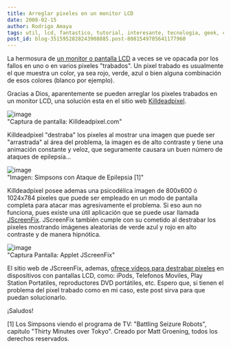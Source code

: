 ```yaml
---
title: Arreglar pixeles en un monitor LCD
date: 2008-02-15
author: Rodrigo Amaya
tags: util, lcd, fantastico, tutorial, interesante, tecnologia, geek, curioso
post_id: blog-3515952828243908885.post-8081549705641177960
---
```


La hermosura de [un monitor o pantalla LCD](https://srbyte.blogspot.com/2007/03/protectores-de-pantalla-acuarios-y.html) a veces se ve opacada por los fallos en uno o en varios pixeles "trabados". Un pixel trabado es usualmente el que muestra un color, ya sea rojo, verde, azul o bien alguna combinación de esos colores (blanco por ejemplo).

Gracias a Dios, aparentemente se pueden arreglar los pixeles trabados en un monitor LCD, una solución esta en el sitio web [Killdeadpixel](https://killdeadpixel.com/).

![image](https://bp0.blogger.com/_ayvorITawE4/R7ZTC7TZHXI/AAAAAAAAAi8/r-V1wnjsXaM/s320/killpixelweb.jpg)    
"Captura de pantalla:
Killdeadpixel.com"

Killdeadpixel "destraba" los pixeles al mostrar una imagen que puede ser "arrastrada" al área del problema, la imagen es de alto contraste y tiene una animación constante y veloz, que seguramente causara un buen número de ataques de epilepsia...

![image](https://bp0.blogger.com/_ayvorITawE4/R7ZVh7TZHZI/AAAAAAAAAjM/XVGz20NHptM/s400/180px-Battling_seizure_Robots.jpg)    
"Imagen: Simpsons con Ataque
de Epilepsia [1]"

Killdeadpixel posee ademas una psicodélica imagen de 800x600 ó 1024x784 pixeles que puede ser empleado en un modo de pantalla completa para atacar mas agresivamente el problema. Si eso aun no funciona, pues existe una útil aplicación que se puede usar llamada [JScreenFix](https://www.jscreenfix.com/#JScreenFix). JScreenFix también cumple con su cometido al destrabar los pixeles mostrando imágenes aleatorias de verde azul y rojo en alto contraste y de manera hipnótica.

![image](https://bp0.blogger.com/_ayvorITawE4/R7ZUm7TZHYI/AAAAAAAAAjE/3g-t5gRLKd0/s320/jscreenfix.png)    
"Captura Pantalla: Applet
JScreenFix"

El sitio web de JScreenFix, ademas, [ofrece vídeos para destrabar pixeles](https://www.jscreenfix.com/video.php) en dispositivos con pantallas LCD, como: iPods, Telefonos Moviles, Play Station Portatiles, reproductores DVD portátiles, etc. Espero que, si tienen el problema del pixel trabado como en mi caso, este post sirva para que puedan solucionarlo.

¡Saludos!

[1] Los Simpsons viendo el programa de TV: "Battling Seizure
Robots", capitulo "Thirty Minutes over Tokyo". Creado por Matt Groening, todos los derechos reservados.
